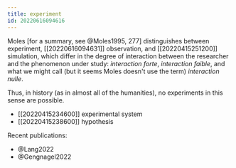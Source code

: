 ```yaml
---
title: experiment
id: 20220616094616
---
```


Moles [for a summary, see @Moles1995, 277] distinguishes between experiment, [[20220616094631]] observation, and [[20220415251200]] simulation, which differ in the degree of interaction between the researcher and the phenomenon under study: *interaction forte*, *interaction faible*, and what we might call (but it seems Moles doesn't use the term) *interaction nulle*. 

Thus, in history (as in almost all of the humanities), no experiments in this sense are possible.

- [[20220415234600]] experimental system
- [[20220415238600]] hypothesis

Recent publications:

- @Lang2022
- @Gengnagel2022
